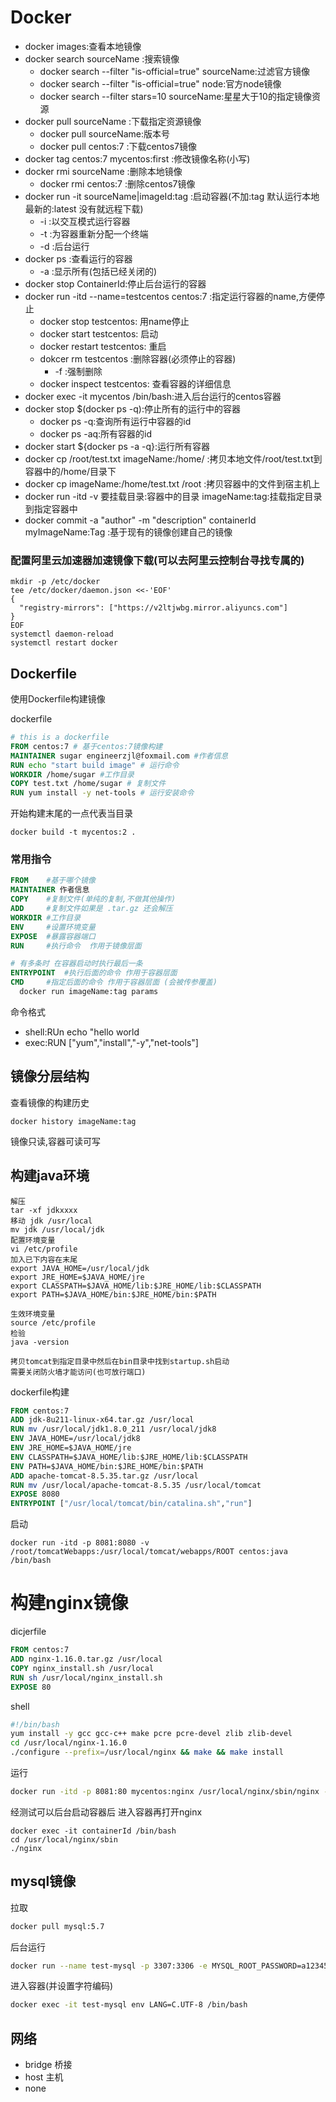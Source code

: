 # Docker

* docker images:查看本地镜像
* docker search sourceName :搜索镜像
  * docker search --filter "is-official=true" sourceName:过滤官方镜像
  * docker search --filter "is-official=true" node:官方node镜像
  * docker search --filter stars=10 sourceName:星星大于10的指定镜像资源
* docker pull sourceName :下载指定资源镜像
  * docker pull sourceName:版本号
  * docker pull centos:7    :下载centos7镜像
* docker tag centos:7 mycentos:first  :修改镜像名称(小写)
* docker rmi sourceName :删除本地镜像
  * docker rmi centos:7 :删除centos7镜像 
* docker run -it sourceName|imageId:tag :启动容器(不加:tag 默认运行本地最新的:latest 没有就远程下载)
  * -i :以交互模式运行容器
  * -t :为容器重新分配一个终端
  * -d :后台运行
* docker ps :查看运行的容器
  * -a :显示所有(包括已经关闭的)
* docker stop ContainerId:停止后台运行的容器
* docker run -itd --name=testcentos centos:7 :指定运行容器的name,方便停止
  * docker stop testcentos: 用name停止
  * docker start testcentos: 启动
  * docker restart testcentos: 重启
  * dokcer rm testcentos :删除容器(必须停止的容器)
    * -f :强制删除
  * docker inspect testcentos: 查看容器的详细信息
* docker exec -it mycentos /bin/bash:进入后台运行的centos容器
* docker stop $(docker ps -q):停止所有的运行中的容器
  * docker ps -q:查询所有运行中容器的id
  * docker ps -aq:所有容器的id
* docker start ${docker ps -a -q}:运行所有容器
* docker cp /root/test.txt imageName:/home/ :拷贝本地文件/root/test.txt到容器中的/home/目录下
* docker cp imageName:/home/test.txt /root :拷贝容器中的文件到宿主机上
* docker run -itd -v 要挂载目录:容器中的目录 imageName:tag:挂载指定目录到指定容器中
* docker commit -a "author" -m "description" containerId myImageName:Tag :基于现有的镜像创建自己的镜像
### 配置阿里云加速器加速镜像下载(可以去阿里云控制台寻找专属的)
```text
mkdir -p /etc/docker
tee /etc/docker/daemon.json <<-'EOF'
{
  "registry-mirrors": ["https://v2ltjwbg.mirror.aliyuncs.com"]
}
EOF
systemctl daemon-reload
systemctl restart docker
```


## Dockerfile
使用Dockerfile构建镜像

dockerfile
```dockerfile
# this is a dockerfile
FROM centos:7 # 基于centos:7镜像构建
MAINTAINER sugar engineerzjl@foxmail.com #作者信息
RUN echo "start build image" # 运行命令
WORKDIR /home/sugar #工作目录
COPY test.txt /home/sugar # 复制文件
RUN yum install -y net-tools # 运行安装命令
```
开始构建末尾的一点代表当目录
```shell
docker build -t mycentos:2 .
```
### 常用指令
```dockerfile
FROM    #基于哪个镜像
MAINTAINER 作者信息
COPY    #复制文件(单纯的复制,不做其他操作)
ADD     #复制文件如果是 .tar.gz 还会解压
WORKDIR #工作目录
ENV     #设置环境变量
EXPOSE  #暴露容器端口
RUN     #执行命令  作用于镜像层面

# 有多条时 在容器启动时执行最后一条
ENTRYPOINT  #执行后面的命令 作用于容器层面
CMD     #指定后面的命令 作用于容器层面 (会被传参覆盖)
  docker run imageName:tag params
```
命令格式
* shell:RUn echo "hello world
* exec:RUN ["yum","install","-y","net-tools"]

## 镜像分层结构
查看镜像的构建历史
```shell
docker history imageName:tag
```
镜像只读,容器可读可写

## 构建java环境
```
解压
tar -xf jdkxxxx
移动 jdk /usr/local
mv jdk /usr/local/jdk
配置环境变量
vi /etc/profile
加入已下内容在末尾
export JAVA_HOME=/usr/local/jdk
export JRE_HOME=$JAVA_HOME/jre
export CLASSPATH=$JAVA_HOME/lib:$JRE_HOME/lib:$CLASSPATH
export PATH=$JAVA_HOME/bin:$JRE_HOME/bin:$PATH

生效环境变量
source /etc/profile
检验
java -version

拷贝tomcat到指定目录中然后在bin目录中找到startup.sh启动
需要关闭防火墙才能访问(也可放行端口)
```
dockerfile构建
```dockerfile
FROM centos:7
ADD jdk-8u211-linux-x64.tar.gz /usr/local
RUN mv /usr/local/jdk1.8.0_211 /usr/local/jdk8
ENV JAVA_HOME=/usr/local/jdk8
ENV JRE_HOME=$JAVA_HOME/jre
ENV CLASSPATH=$JAVA_HOME/lib:$JRE_HOME/lib:$CLASSPATH
ENV PATH=$JAVA_HOME/bin:$JRE_HOME/bin:$PATH
ADD apache-tomcat-8.5.35.tar.gz /usr/local
RUN mv /usr/local/apache-tomcat-8.5.35 /usr/local/tomcat
EXPOSE 8080
ENTRYPOINT ["/usr/local/tomcat/bin/catalina.sh","run"]
```
启动
```shell
docker run -itd -p 8081:8080 -v /root/tomcatWebapps:/usr/local/tomcat/webapps/ROOT centos:java /bin/bash
```

# 构建nginx镜像
dicjerfile
```dockerfile
FROM centos:7
ADD nginx-1.16.0.tar.gz /usr/local
COPY nginx_install.sh /usr/local
RUN sh /usr/local/nginx_install.sh
EXPOSE 80
```
shell
```sh
#!/bin/bash
yum install -y gcc gcc-c++ make pcre pcre-devel zlib zlib-devel
cd /usr/local/nginx-1.16.0
./configure --prefix=/usr/local/nginx && make && make install
```
运行
```sh
docker run -itd -p 8081:80 mycentos:nginx /usr/local/nginx/sbin/nginx -g "daemon off;"
```
经测试可以后台启动容器后 进入容器再打开nginx
```
docker exec -it containerId /bin/bash
cd /usr/local/nginx/sbin
./nginx
```

## mysql镜像
拉取
```sh
docker pull mysql:5.7
```
后台运行
```sh
docker run --name test-mysql -p 3307:3306 -e MYSQL_ROOT_PASSWORD=a123456 -d mysql:5.7
```
进入容器(并设置字符编码)
```sh
docker exec -it test-mysql env LANG=C.UTF-8 /bin/bash
```

## 网络
* bridge  桥接
* host    主机
* none    
